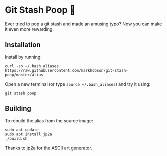 # Git Stash Poop 💩

Ever tried to pop a git stash and made an amusing typo? Now you can make it even more rewarding.

## Installation

Install by running:

    curl -so ~/.bash_aliases https://raw.githubusercontent.com/markhobson/git-stash-poop/master/alias

Open a new terminal (or type `source ~/.bash_aliases`) and try it using:

    git stash poop

## Building

To rebuild the alias from the source image:

    sudo apt update
    sudo apt install jp2a
    ./build.sh

Thanks to [jp2a](https://csl.name/jp2a/) for the ASCII art generator.

